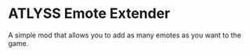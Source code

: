 # ATLYSS Emote Extender

A simple mod that allows you to add as many emotes as you want to the game.